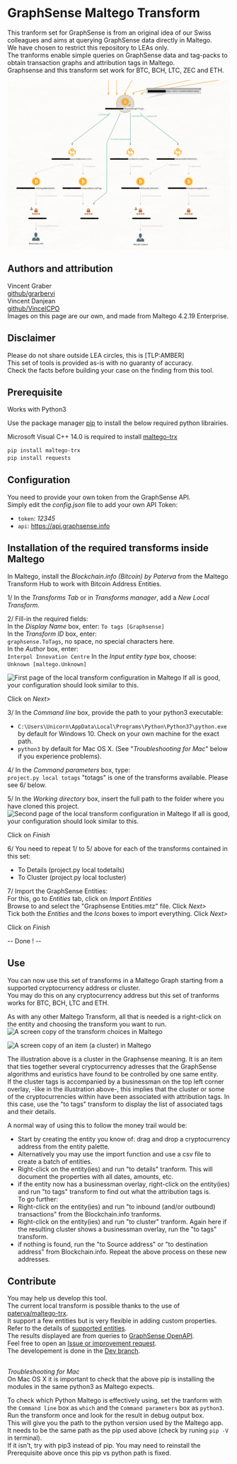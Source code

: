 # GraphSense Maltego Transform
This tranform set for GraphSense is from an original idea of our Swiss colleagues and aims at querying GraphSense data directly in Maltego.  
We have chosen to restrict this repository to LEAs only.  
The tranforms enable simple queries on GraphSense data and tag-packs to obtain transaction graphs and attribution tags in Maltego.  
Graphsense and this transform set work for BTC, BCH, LTC, ZEC and ETH.  

![A screen copy of the transform result in Maltego](Maltego%20BTC%20to%20GraphSense%20Tags.png?raw=true "Maltego BTC GraphSense Tag")  

## Authors and attribution
Vincent Graber  
[github/grarbervi](https://github.com/grabervi)  
Vincent Danjean  
[github/VinceICPO](https://github.com/vinceicpo)  
Images on this page are our own, and made from Maltego 4.2.19 Enterprise.  

## Disclaimer
Please do not share outside LEA circles, this is [TLP:AMBER]  
This set of tools is provided as-is with no guaranty of accuracy.  
Check the facts before building your case on the finding from this tool.

## Prerequisite

Works with Python3  

Use the package manager [pip](https://pip.pypa.io/en/stable/) to install the below required python librairies.  

Microsoft Visual C++ 14.0 is required to install [maltego-trx](https://github.com/paterva/maltego-trx)  

```bash
pip install maltego-trx  
pip install requests
```

## Configuration

You need to provide your own token from the GraphSense API.  
Simply edit the *config.json* file to add your own API Token:  
- `token`: *12345*
- `api`: https://api.graphsense.info

## Installation of the required transforms inside Maltego

In Maltego, install the *Blockchain.info (Bitcoin) by Paterva* from the Maltego Transform Hub to work with Bitcoin Address Entities.  

1/ In the *Transforms Tab* or in *Transforms manager*, add a *New Local Transform*.  

2/ Fill-in the required fields:  
In the *Display Name* box, enter:
```To tags [Graphsense]```  
In the *Transform ID* box, enter:  
```graphsense.ToTags```, no space, no special characters here.  
In the *Author* box, enter:  
```Interpol Innovation Centre```
In the *Input entity type* box, choose:  
```Unknown [maltego.Unknown]```  

![First page of the local transform configuration in Maltego](ConfigureDetails1.png?raw=true "First page of the local transform configuration in Maltego]")
If all is good, your configuration should look similar to this.  

Click on *Next>*  

3/ In the *Command line* box, provide the path to your python3 executable:  
- ```C:\Users\Unicorn\AppData\Local\Programs\Python\Python37\python.exe``` by default for Windows 10. Check on your own machine for the exact path.  
- ```python3``` by default for Mac OS X. (See "*Troubleshooting for Mac*" below if you experience problems).  

4/ In the *Command parameters* box, type:  
```project.py local totags```
"totags" is one of the transforms available. Please see 6/ below.  

5/ In the *Working directory* box, insert the full path to the folder where you have cloned this project.  
![Second page of the local transform configuration in Maltego](ConfigureDetails2.png?raw=true "Second page of the local transform configuration in Maltego]")
If all is good, your configuration should look similar to this.  

Click on *Finish*  

6/ You need to repeat 1/ to 5/ above for each of the transforms contained in this set:
- To Details (project.py local todetails)
- To Cluster (project.py local tocluster)

7/ Import the GraphSense Entities:  
For this, go to *Entities* tab, click on *Import Entities*  
Browse to and select the "Graphsense Entities.mtz" file. Click *Next>*  
Tick both the *Entities* and the *Icons* boxes to import everything. Click *Next>*  

Click on *Finish*

-- Done ! --

## Use

You can now use this set of transforms in a Maltego Graph starting from a supported cryptocurrency address or cluster.  
You may do this on any cryptocurrency address but this set of tranforms works for BTC, BCH, LTC and ETH.  

As with any other Maltego Transform, all that is needed is a right-click on the entity and choosing the transform you want to run.  
![A screen copy of the transform choices in Maltego](Choose%20a%20transform.png?raw=true "Choose a transform")  

![A screen copy of an item (a cluster) in Maltego](Cluster.png?raw=true "A cluster with known attribution tags")  

The illustration above is a cluster in the Graphsense meaning. It is an item that ties together several cryptocurrency adresses that the GraphSense algorithms and euristics have found to be controlled by one same entity.  
If the cluster tags is accompanied by a businessman on the top left corner overlay,  -like in the illustration above-, this implies that the cluster or some of the cryptocurrencies within have been associated with attribution tags.
In this case, use the "to tags" transform to display the list of associated tags and their details.

A normal way of using this to follow the money trail would be:
- Start by creating the entity you know of: drag and drop a cryptocurrency address from the entity palette.  
- Alternatively you may use the import function and use a csv file to create a batch of entities.  
- Right-click on the entity(ies) and run "to details" tranform. This will document the properties with all dates, amounts, etc.   
- if the entity now has a businessman overlay, right-click on the entity(ies) and run "to tags" transform to find out what the attribution tags is.  
To go further:  
- Right-click on the entity(ies) and run "to inbound (and/or outbound) transactions" from the Blockchain.info tranforms.  
- Right-click on the entity(ies) and run "to cluster" tranform. Again here if the resulting cluster shows a businessman overlay, run the "to tags" transform.  
- if nothing is found, run the "to Source address" or "to destination address" from Blockchain.info. Repeat the above process on these new addresses.  


## Contribute
You may help us develop this tool.  
The current local transform is possible thanks to the use of [paterva/maltego-trx](https://github.com/paterva/maltego-trx).  
It support a few entities but is very flexible in adding custom properties. Refer to the details of [supported entities](https://github.com/paterva/maltego-trx/blob/master/maltego_trx/entities.py).  
The results displayed are from queries to [GraphSense OpenAPI](https://github.com/graphsense/graphsense-openapi/blob/master/graphsense.yaml).  
Feel free to open an [Issue or improvement request](https://github.com/INTERPOL-Innovation-Centre/GraphSense-Maltego-transform/issues).  
The developement is done in the [Dev branch](https://github.com/INTERPOL-Innovation-Centre/GraphSense-Maltego-transform/tree/Dev).  


##
*Troubleshooting for Mac*  
On Mac OS X it is important to check that the above pip is installing the modules in the same python3 as Maltego expects.  

To check which Python Maltego is effectively using, set the tranform with the `Command line` box as `which` and the `Command parameters` box as `python3`.  
Run the transform once and look for the result in debug output box.  
This will give you the path to the python version used by the Maltego app.  
It needs to be the same path as the pip used above (check by runing ```pip -V``` in terminal).  
If it isn't, try with pip3 instead of pip. You may need to reinstall the Prerequisite above once this pip vs python path is fixed.
